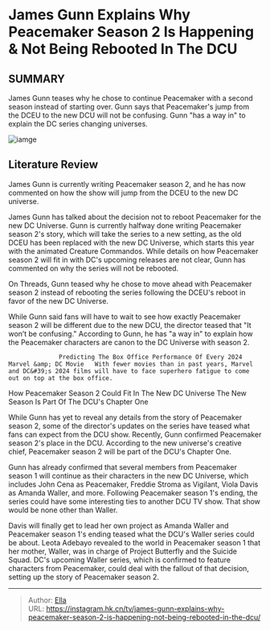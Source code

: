 # James Gunn Explains Why Peacemaker Season 2 Is Happening &amp; Not Being Rebooted In The DCU


## SUMMARY 



  James Gunn teases why he chose to continue Peacemaker with a second season instead of starting over.   Gunn says that Peacemaker&#39;s jump from the DCEU to the new DCU will not be confusing.   Gunn &#34;has a way in&#34; to explain the DC series changing universes.  

![iamge](https://static1.srcdn.com/wordpress/wp-content/uploads/2024/01/john-cena-s-peacemaker-saluting-in-a-poster-from-the-dc-series.jpg)

## Literature Review
James Gunn is currently writing Peacemaker season 2, and he has now commented on how the show will jump from the DCEU to the new DC universe.




James Gunn has talked about the decision not to reboot Peacemaker for the new DC Universe. Gunn is currently halfway done writing Peacemaker season 2&#39;s story, which will take the series to a new setting, as the old DCEU has been replaced with the new DC Universe, which starts this year with the animated Creature Commandos. While details on how Peacemaker season 2 will fit in with DC&#39;s upcoming releases are not clear, Gunn has commented on why the series will not be rebooted.




On Threads, Gunn teased why he chose to move ahead with Peacemaker season 2 instead of rebooting the series following the DCEU&#39;s reboot in favor of the new DC Universe.

          

While Gunn said fans will have to wait to see how exactly Peacemaker season 2 will be different due to the new DCU, the director teased that &#34;It won’t be confusing.&#34; According to Gunn, he has &#34;a way in&#34; to explain how the Peacemaker characters are canon to the DC Universe with season 2.

                  Predicting The Box Office Performance Of Every 2024 Marvel &amp; DC Movie   With fewer movies than in past years, Marvel and DC&#39;s 2024 films will have to face superhero fatigue to come out on top at the box office.    


 How Peacemaker Season 2 Could Fit In The New DC Universe 
The New Season Is Part Of The DCU&#39;s Chapter One
          




While Gunn has yet to reveal any details from the story of Peacemaker season 2, some of the director&#39;s updates on the series have teased what fans can expect from the DCU show. Recently, Gunn confirmed Peacemaker season 2&#39;s place in the DCU. According to the new universe&#39;s creative chief, Peacemaker season 2 will be part of the DCU&#39;s Chapter One.

Gunn has already confirmed that several members from Peacemaker season 1 will continue as their characters in the new DC Universe, which includes John Cena as Peacemaker, Freddie Stroma as Vigilant, Viola Davis as Amanda Waller, and more. Following Peacemaker season 1&#39;s ending, the series could have some interesting ties to another DCU TV show. That show would be none other than Waller.

Davis will finally get to lead her own project as Amanda Waller and Peacemaker season 1&#39;s ending teased what the DCU&#39;s Waller series could be about. Leota Adebayo revealed to the world in Peacemaker season 1 that her mother, Waller, was in charge of Project Butterfly and the Suicide Squad. DC&#39;s upcoming Waller series, which is confirmed to feature characters from Peacemaker, could deal with the fallout of that decision, setting up the story of Peacemaker season 2.






---

> Author: [Ella](https://instagram.hk.cn/)  
> URL: https://instagram.hk.cn/tv/james-gunn-explains-why-peacemaker-season-2-is-happening-not-being-rebooted-in-the-dcu/  

